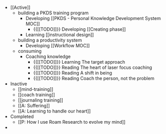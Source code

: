 - [[Active]]
    - building a PKDS training program
        - Developing [[PKDS - Personal Knowledge Development System MOC]]
            - {{[[TODO]]}} Developing [[Creating phase]]
        - Learning [[instructional design]]
    - building a productivity system
        - Developing [[Workflow MOC]]
    - consuming
        - Coaching knowledge
            - {{[[TODO]]}} Learning The target approach
            - {{[[TODO]]}} Reading The heart of laser focus coaching
            - {{[[TODO]]}} Reading A shift in being
            - {{[[TODO]]}} Reading Coach the person, not the problem
- Inactive
    - [[mind-training]]
    - [[coach training]]
    - [[journaling training]]
    - [[A: Suffering]]
    - [[A: Learning to handle our heart]]
- Completed
    - [[P: How I use Roam Research to evolve my mind]]
- 
